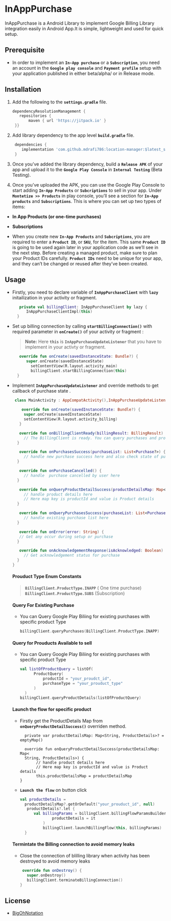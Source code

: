 # **InAppPurchase**

InAppPurchase is a  Android Library to implement Google Billing Library integration easily in Android App.It is simple, lightweight and used for quick setup. 

## Prerequisite
* In order to implement an **`In-App purchase`** or a **`Subscription`**, you need an account in the **`Google play console`** and **`Payment profile`** setup with your application published in either beta/alpha/ or in Release mode.

## Installation
1. Add the following to the **`settings.gradle`** file.
   ```gradle
   dependencyResolutionManagement {
      repositories {
          maven { url 'https://jitpack.io' }
    }}
   ```
2. Add library dependency to the app level **`build.gradle`** file.
   ```gradle
    dependencies {
	   implementation 'com.github.mdrafi786:location-manager:$latest_stable_version'
	}
   ```
   
 3. Once you’ve added the library dependency, build a **`Release APK`** of your app and upload it to the **`Google Play Console`** in **`Internal Testing`** (Beta Testing).
 
 4. Once you’ve uploaded the APK, you can use the Google Play Console to start adding **`In-App Products`** or **`Subcriptions`** to sell in your app. Under **`Montetize >> Products`** in play console, you’ll see a section for **`In-App products`** and **`Subscriptions`**. This is where you can set up two types of items:

  *  **In App Products (or one-time purchases)**
  *  **Subscriptions**
  
  * When you create new **`In-App Products`** and **`Subcriptions`**, you are required to enter a **`Product ID`**, or **`SKU`**, for the item. This same **`Product ID`** is going to be used again later in your application code as we’ll see in the next step. Before creating a managed product, make sure to plan your Product IDs carefully. **`Product IDs`** need to be unique for your app, and they can’t be changed or reused after they’ve been created. 

## Usage
* Firstly, you need to declare variable of **`InAppPurchaseClient`** with **`lazy`** initailization  in your activity or fragment.

  ```kotlin
     private val billingClient: InAppPurchaseClient by lazy {
        InAppPurchaseClientImpl(this)
    }
  ```
* Set up billing connection by calling  **`startBillingConnection()`** with required parameter in **`onCreate()`** of your activity or fragment :
  > **Note:** Here **`this`** is **`InAppPurchaseUpdateListener`** that you have to implement in your activty or fragment.

  ```kotlin
     override fun onCreate(savedInstanceState: Bundle?) {
        super.onCreate(savedInstanceState)
          setContentView(R.layout.activity_main)
          billingClient.startBillingConnection(this)
    }
  ```
  
* Implement **`InAppPurchaseUpdateListener`** and override methods to get callback of purchase state .
   ```kotlin
    class MainActivity : AppCompatActivity(),InAppPurchaseUpdateListener {
     
       override fun onCreate(savedInstanceState: Bundle?) {
        super.onCreate(savedInstanceState)
        setContentView(R.layout.activity_billing)
      }

      override fun onBillingClientReady(billingResult: BillingResult) {
        // The BillingClient is ready. You can query purchases and product details here
     }

      override fun onPurchasesSuccess(purchaseList: List<Purchase?>) {
        // handle new purchase success here and also check state of purchase
     }

      override fun onPurchaseCancelled() {
        // handle  purchase cancelled by user here
     }

      override fun onQueryProductDetailSuccess(productDetailsMap: Map<String, ProductDetails>) {
        // handle product details here
        // Here map key is productId and value is Product details
     }

      override fun onQueryPurchasesSuccess(purchaseList: List<Purchase?>) {
        // handle existing purchase list here
     }

      override fun onError(error: String) {
      // Get any occur during setup or purchase
     }

      override fun onAcknowledgementResponse(isAcknowledged: Boolean) {
        // Get acknowledgement status for purchase
     }
  }
  ```
  
  #### Prouduct Type Enum Constants
  > **`BillingClient.ProductType.INAPP`** ( One time purchase)
  > **`BillingClient.ProductType.SUBS`** (Subscription)

   #### Query For Existing Purchase

    * You can Query Google Play Biliing for existing purchases with specific product Type

      ```kotlin
      billingClient.queryPurchases(BillingClient.ProductType.INAPP)
      ```
  
    #### Query for Prouducts Available to sell
    * You can Query Google Play Biliing for existing purchases with specific product Type

      ```kotlin
      val listOfProductQuery = listOf(
            ProductQuery(
                productId = "your_proudct_id",
                purchaseType = "your_prouduct_type"
            )
        )
      billingClient.queryProductDetails(listOfProductQuery)
      ```
 
     #### Launch the flow for specific product

    * Firstly get the ProductDetails Map from **`onQueryProductDetailSuccess()`** overriden method.
 
      ```koltin
        private var productDetailsMap: Map<String, ProductDetails>? = emptyMap()
        
        override fun onQueryProductDetailSuccess(productDetailsMap: Map<
        String, ProductDetails>) {
             // handle product details here
             // Here map key is productId and value is Product details
             this.productDetailsMap = productDetailsMap
      }
      ```
    * **`Launch the flow`** on button click
    
      ```kotlin
      val productDetails =
        productDetailsMap?.getOrDefault("your_prouduct_id", null)
         productDetails?.let {
            val billingParams = billingClient.billingFlowParamsBuilder(
                    productDetails = it
                )
                billingClient.launchBillingFlow(this, billingParams)
        }
      ```
    #### Termintate the Billing connection to avoid memory leaks
     * Close the connection of blilling library when activity has been destroyed to avoid memory leaks
        ```kotlin
         override fun onDestroy() {
           super.onDestroy()
           billingClient.terminateBillingConnection()
        }
        ```
        
        
## License
* [BigOhNotation](https://www.bigohtech.com/)